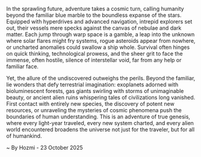 
In the sprawling future, adventure takes a cosmic turn, calling humanity beyond the familiar blue marble to the boundless expanse of the stars. Equipped with hyperdrives and advanced navigation, intrepid explorers set out, their vessels mere specks against the canvas of nebulae and dark matter. Each jump through warp space is a gamble, a leap into the unknown where solar flares might fry systems, rogue asteroids appear from nowhere, or uncharted anomalies could swallow a ship whole. Survival often hinges on quick thinking, technological prowess, and the sheer grit to face the immense, often hostile, silence of interstellar void, far from any help or familiar face.

Yet, the allure of the undiscovered outweighs the perils. Beyond the familiar, lie wonders that defy terrestrial imagination: exoplanets adorned with bioluminescent forests, gas giants swirling with storms of unimaginable beauty, or ancient alien ruins whispering tales of civilizations long vanished. First contact with entirely new species, the discovery of potent new resources, or unraveling the mysteries of cosmic phenomena push the boundaries of human understanding. This is an adventure of true genesis, where every light-year traveled, every new system charted, and every alien world encountered broadens the universe not just for the traveler, but for all of humankind.

~ By Hozmi - 23 October 2025
